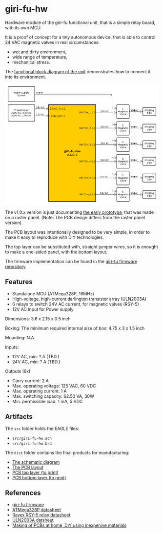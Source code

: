 giri-fu-hw
==========

Hardware module of the giri-fu functional unit, that is a simple relay board, with its own MCU.

It is a proof of concept for a tiny autonomous device, that is able to control 24 VAC magnetic valves in real circumstances:

- wet and dirty environment,
- wide range of temperature,
- mechanical stress.

The [functional block diagram of the unit](docs/images/giri-fu-hw_fbd.png) demonstrates how to connect it into its environment.

![functional block diagram of the unit](docs/images/giri-fu-hw_fbd.png?raw=true)

The v1.0.x version is just documenting [the early prototype](docs/images/prototype.jpg?raw=true "giri-fu-hw prototype"),
that was made on a raster panel. (Note: The PCB design differs from the raster panel version).

The PCB layout was intentionally designed to be very simple, in order to make it easy to reproduce with DIY technologies.

The top layer can be substituted with, straight jumper wires, so it is enought to make a one-sided panel, with the bottom layout.

The firmware implementation can be found in the [giri-fu firmware repository](https://github.com/tombenke/giri-fu).


## Features

- Standalone MCU (ATMega328P, 16MHz)
- High-voltage, high-current darlington transistor array (ULN2003A)
- 6 relays to switch 24V AC current, for magnetic valves (RSY-5)
- 12V AC input for Power supply

Dimensions: 3.6 x 2.15 x 0.5 inch

Boxing: The minimum required internal size of box: 4.75 x 3 x 1.5 inch

Mounting: N.A.

Inputs:

- 12V AC, min: ? A (TBD.)
- 24V AC, min: ? A (TBD.)

Outputs (6x):

- Carry current: 2 A
- Max. operating voltage: 125 VAC, 60 VDC
- Max. operating current: 1 A
- Max. switching capacity: 62.50 VA, 30W
- Min. permissible load: 1 mA, 5 VDC


## Artifacts

The `src` folder holds the EAGLE files:

- `src/giri-fu-hw.sch`
- `src/giri-fu-hw.brd`

The `dist` folder contains the final products for manufacturing:

- [The schematic diagram](dist/giri-fu-hw_sch.pdf)
- [The PCB layout](dist/giri-fu-hw_brd.pdf)
- [PCB top layer (to print)](dist/giri-fu-hw_top.pdf)
- [PCB bottom layer (to print)](dist/giri-fu-hw_bottom.pdf)


## References

- [giri-fu firmware](https://github.com/tombenke/giri-fu)
- [ATMega328P datasheet](http://www.atmel.com/Images/Atmel-42735-8-bit-AVR-Microcontroller-ATmega328-328P_datasheet.pdf)
- [Rayex RSY-5 relay datasheet](docs/datasheets/RSY-5G5V1K5V1_EN.pdf)
- [ULN2003A datsheet](https://www.sparkfun.com/datasheets/IC/ULN2003A.pdf)
- [Making of PCBs at home, DIY using inexpenive materials](https://www.youtube.com/watch?v=mv7Y0A9YeUc)


